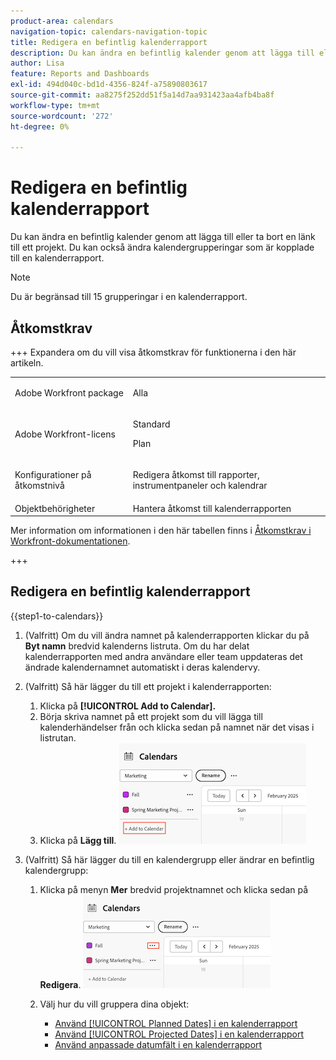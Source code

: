 ```yaml
---
product-area: calendars
navigation-topic: calendars-navigation-topic
title: Redigera en befintlig kalenderrapport
description: Du kan ändra en befintlig kalender genom att lägga till eller ta bort en länk till ett projekt. Du kan också ändra kalendergrupperingar som är kopplade till en kalenderrapport.
author: Lisa
feature: Reports and Dashboards
exl-id: 494d040c-bd1d-4356-824f-a75890803617
source-git-commit: aa8275f252dd51f5a14d7aa931423aa4afb4ba8f
workflow-type: tm+mt
source-wordcount: '272'
ht-degree: 0%

---
```


# Redigera en befintlig kalenderrapport

Du kan ändra en befintlig kalender genom att lägga till eller ta bort en länk till ett projekt. Du kan också ändra kalendergrupperingar som är kopplade till en kalenderrapport.

>[!NOTE]
>
>Du är begränsad till 15 grupperingar i en kalenderrapport.

## Åtkomstkrav

+++ Expandera om du vill visa åtkomstkrav för funktionerna i den här artikeln.

<table style="table-layout:auto"> 
 <col> 
 </col> 
 <col> 
 </col> 
 <tbody> 
  <tr> 
   <td role="rowheader">Adobe Workfront package</td> 
   <td> <p>Alla</p> </td> 
  </tr> 
  <tr> 
   <td role="rowheader">Adobe Workfront-licens</td> 
   <td><p>Standard</p>
       <p>Plan</p></td> 
  </tr> 
  <tr> 
   <td role="rowheader">Konfigurationer på åtkomstnivå</td> 
   <td> <p> Redigera åtkomst till rapporter, instrumentpaneler och kalendrar</p></td> 
  </tr> 
  <tr> 
   <td role="rowheader">Objektbehörigheter</td> 
   <td>Hantera åtkomst till kalenderrapporten</td> 
  </tr> 
 </tbody> 
</table>

Mer information om informationen i den här tabellen finns i [Åtkomstkrav i Workfront-dokumentationen](/help/quicksilver/administration-and-setup/add-users/access-levels-and-object-permissions/access-level-requirements-in-documentation.md).

+++


## Redigera en befintlig kalenderrapport

{{step1-to-calendars}}

1. (Valfritt) Om du vill ändra namnet på kalenderrapporten klickar du på **Byt namn** bredvid kalenderns listruta.
Om du har delat kalenderrapporten med andra användare eller team uppdateras det ändrade kalendernamnet automatiskt i deras kalendervy.

1. (Valfritt) Så här lägger du till ett projekt i kalenderrapporten:
   1. Klicka på **[!UICONTROL Add to Calendar].**
   1. Börja skriva namnet på ett projekt som du vill lägga till kalenderhändelser från och klicka sedan på namnet när det visas i listrutan.
   1. Klicka på **Lägg till**.
      ![lägg till ett projekt i en kalender](assets/add-a-calendar-project.png)


1. (Valfritt) Så här lägger du till en kalendergrupp eller ändrar en befintlig kalendergrupp:
   1. Klicka på menyn **Mer** bredvid projektnamnet och klicka sedan på **Redigera**.
      ![redigera projekt i kalendern](assets/edit-project-in-calendar.png)

   1. Välj hur du vill gruppera dina objekt:

      * [Använd [!UICONTROL Planned Dates] i en kalenderrapport](../../../reports-and-dashboards/reports/calendars/use-planned-dates.md)
      * [Använd [!UICONTROL Projected Dates] i en kalenderrapport](../../../reports-and-dashboards/reports/calendars/use-projected-dates.md)
      * [Använd anpassade datumfält i en kalenderrapport](../../../reports-and-dashboards/reports/calendars/use-custom-dates.md)


